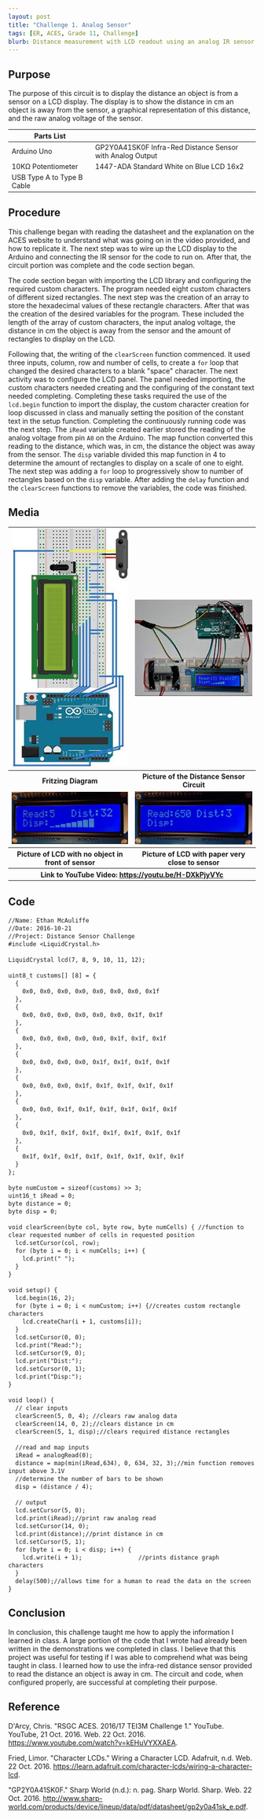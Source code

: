```yaml
---
layout: post
title: "Challenge 1. Analog Sensor"
tags: [ER, ACES, Grade 11, Challenge]
blurb: Distance measurement with LCD readout using an analog IR sensor 
---
```

Purpose
-------
The purpose of this circuit is to display the distance an object is from a sensor on a LCD display. The display is to show the distance in cm an object is away from the sensor, a graphical representation of this distance, and the raw analog voltage of the sensor.

Parts List||
----------|-|
Arduino Uno|GP2Y0A41SK0F Infra-Red Distance Sensor with Analog Output|
10KΩ Potentiometer|1447-ADA Standard White on Blue LCD 16x2|
USB Type A to Type B Cable||


Procedure
---------
This challenge began with reading the datasheet and the explanation on the ACES website to understand what was going on in the video provided, and how to replicate it. The next step was to wire up the LCD display to the Arduino and connecting the IR sensor for the code to run on. After that, the circuit portion was complete and the code section began.

The code section began with importing the LCD library and configuring the required custom characters. The program needed eight custom characters of different sized rectangles. The next step was the creation of an array to store the hexadecimal values of these rectangle characters. After that was the creation of the desired variables for the program. These included the length of the array of custom characters, the input analog voltage, the distance in cm the object is away from the sensor and the amount of rectangles to display on the LCD.

Following that, the writing of the `clearScreen` function commenced. It used three inputs, column, row and number of cells, to create a `for` loop that changed the desired characters to a blank "space" character. The next activity was to configure the LCD panel. The panel needed importing, the custom characters needed creating and the configuring of the constant text needed completing. Completing these tasks required the use of the `lcd.begin` function to import the display, the custom character creation for loop discussed in class and manually setting the position of the constant text in the setup function. Completing the continuously running code was the next step. The `iRead` variable created earlier stored the reading of the analog voltage from pin `A0` on the Arduino. The map function converted this reading to the distance, which was, in cm, the distance the object was away from the sensor. The `disp` variable divided this map function in 4 to determine the amount of rectangles to display on a scale of one to eight. The next step was adding a `for` loop to progressively show to number of rectangles based on the `disp` variable. After adding the `delay` function and the `clearScreen` functions to remove the variables, the code was finished.

Media
-----
<table>
  <tr>
    <td>
      <img src="/assets/img/ER%20Reports/Grade%2011/Challenge%201.%20Analog%20Read/Picture1.png"/>
    </td>
    <td>
      <img src="/assets/img/ER%20Reports/Grade%2011/Challenge%201.%20Analog%20Read/Picture2.png"/>
    </td>
  </tr>
  <tr>
    <th>Fritzing Diagram</th>
    <th>Picture of the Distance Sensor Circuit</th>
  </tr>
  <tr>
    <td>
      <img src="/assets/img/ER%20Reports/Grade%2011/Challenge%201.%20Analog%20Read/Picture3.png"/>
    </td>
    <td>
      <img src="/assets/img/ER%20Reports/Grade%2011/Challenge%201.%20Analog%20Read/Picture4.png"/>
    </td>
  </tr>
  <tr>
    <th>Picture of LCD with no object in front of sensor</th>
    <th>Picture of LCD with paper very close to sensor</th>
  </tr>
  <tr>
    <th colSpan="2">Link to YouTube Video: <a href="https://youtu.be/H-DXkPjyVYc">https://youtu.be/H-DXkPjyVYc</a></th>
  </tr>
</table>

Code
----
```arduino
//Name: Ethan McAuliffe
//Date: 2016-10-21
//Project: Distance Sensor Challenge
#include <LiquidCrystal.h>

LiquidCrystal lcd(7, 8, 9, 10, 11, 12);

uint8_t customs[] [8] = {
  {
    0x0, 0x0, 0x0, 0x0, 0x0, 0x0, 0x0, 0x1f
  },
  {
    0x0, 0x0, 0x0, 0x0, 0x0, 0x0, 0x1f, 0x1f
  },
  {
    0x0, 0x0, 0x0, 0x0, 0x0, 0x1f, 0x1f, 0x1f
  },
  {
    0x0, 0x0, 0x0, 0x0, 0x1f, 0x1f, 0x1f, 0x1f
  },
  {
    0x0, 0x0, 0x0, 0x1f, 0x1f, 0x1f, 0x1f, 0x1f
  },
  {
    0x0, 0x0, 0x1f, 0x1f, 0x1f, 0x1f, 0x1f, 0x1f
  },
  {
    0x0, 0x1f, 0x1f, 0x1f, 0x1f, 0x1f, 0x1f, 0x1f
  },
  {
    0x1f, 0x1f, 0x1f, 0x1f, 0x1f, 0x1f, 0x1f, 0x1f
  }
};

byte numCustom = sizeof(customs) >> 3;
uint16_t iRead = 0;
byte distance = 0;
byte disp = 0;

void clearScreen(byte col, byte row, byte numCells) { //function to clear requested number of cells in requested position
  lcd.setCursor(col, row);
  for (byte i = 0; i < numCells; i++) {
    lcd.print(" ");
  }
}

void setup() {
  lcd.begin(16, 2);
  for (byte i = 0; i < numCustom; i++) {//creates custom rectangle characters
    lcd.createChar(i + 1, customs[i]);
  }
  lcd.setCursor(0, 0);
  lcd.print("Read:");
  lcd.setCursor(9, 0);
  lcd.print("Dist:");
  lcd.setCursor(0, 1);
  lcd.print("Disp:");
}

void loop() {
  // clear inputs
  clearScreen(5, 0, 4); //clears raw analog data
  clearScreen(14, 0, 2);//clears distance in cm
  clearScreen(5, 1, disp);//clears required distance rectangles

  //read and map inputs
  iRead = analogRead(0);
  distance = map(min(iRead,634), 0, 634, 32, 3);//min function removes input above 3.1V
  //determine the number of bars to be shown
  disp = (distance / 4);

  // output
  lcd.setCursor(5, 0);
  lcd.print(iRead);//print raw analog read
  lcd.setCursor(14, 0);
  lcd.print(distance);//print distance in cm
  lcd.setCursor(5, 1);
  for (byte i = 0; i < disp; i++) {
    lcd.write(i + 1);                //prints distance graph characters
  }
  delay(500);//allows time for a human to read the data on the screen
}
```

Conclusion
-----
In conclusion, this challenge taught me how to apply the information I learned in class. A large portion of the code that I wrote had already been written in the demonstrations we completed in class. I believe that this project was useful for testing if I was able to comprehend what was being taught in class. I learned how to use the infra-red distance sensor provided to read the distance an object is away in cm. The circuit and code, when configured properly, are successful at completing their purpose.

Reference
-----
D'Arcy, Chris. "RSGC ACES. 2016/17 TEI3M Challenge 1." YouTube. YouTube, 21 Oct. 2016. Web. 22 Oct. 2016. <https://www.youtube.com/watch?v=kEHuVYXXAEA>.

Fried, Limor. "Character LCDs." Wiring a Character LCD. Adafruit, n.d. Web. 22 Oct. 2016. <https://learn.adafruit.com/character-lcds/wiring-a-character-lcd>.

"GP2Y0A41SK0F." Sharp World (n.d.): n. pag. Sharp World. Sharp. Web. 22 Oct. 2016. <http://www.sharp-world.com/products/device/lineup/data/pdf/datasheet/gp2y0a41sk_e.pdf>.
